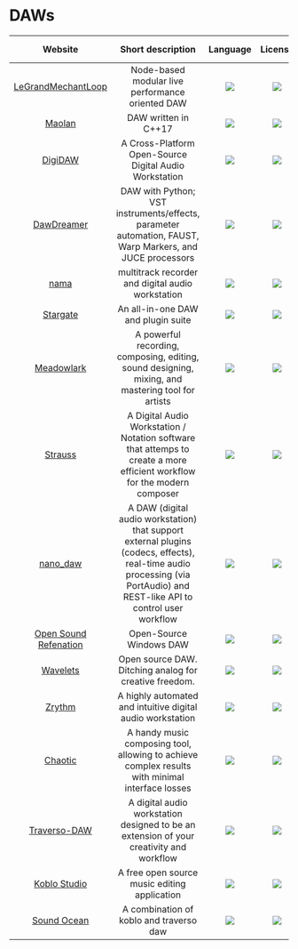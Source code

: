 # DAWs
|Website|Short description|Language|License|Last commit|
|:-:|:-:|:-:|:-:|:-:|
|[LeGrandMechantLoop](http://benjamin.kuperberg.fr/lgml/en)|Node-based modular live performance oriented DAW|![](https://img.shields.io/github/languages/top/benkuper/LeGrandMechantLoop?color=pink&style=flat-square)|![](https://flat.badgen.net/github/license/benkuper/LeGrandMechantLoop?label=)|![](https://flat.badgen.net/github/last-commit/benkuper/LeGrandMechantLoop?label=)|
|[Maolan](https://github.com/maolan/libmaolan)|DAW written in C++17|![](https://img.shields.io/github/languages/top/maolan/libmaolan?color=pink&style=flat-square)|![](https://flat.badgen.net/github/license/maolan/libmaolan?label=)|![](https://flat.badgen.net/github/last-commit/maolan/libmaolan?label=)|
|[DigiDAW](https://github.com/Dudejoe870/DigiDAW)|A Cross-Platform Open-Source Digital Audio Workstation|![](https://img.shields.io/github/languages/top/Dudejoe870/DigiDAW?color=pink&style=flat-square)|![](https://flat.badgen.net/github/license/Dudejoe870/DigiDAW?label=)|![](https://flat.badgen.net/github/last-commit/Dudejoe870/DigiDAW?label=)|
|[DawDreamer](https://github.com/DBraun/DawDreamer)|DAW with Python; VST instruments/effects, parameter automation, FAUST, Warp Markers, and JUCE processors|![](https://img.shields.io/github/languages/top/DBraun/DawDreamer?color=pink&style=flat-square)|![](https://flat.badgen.net/github/license/DBraun/DawDreamer?label=)|![](https://flat.badgen.net/github/last-commit/DBraun/DawDreamer?label=)|
|[nama](https://freeshell.de/~bolangi/cgi1/nama.cgi/00home.html)|multitrack recorder and digital audio workstation|![](https://img.shields.io/github/languages/top/bolangi/nama?color=pink&style=flat-square)|![](https://flat.badgen.net/github/license/bolangi/nama?label=)|![](https://flat.badgen.net/github/last-commit/bolangi/nama?label=)|
|[Stargate](https://github.com/stargateaudio/stargate)|An all-in-one DAW and plugin suite|![](https://img.shields.io/github/languages/top/stargateaudio/stargate?color=pink&style=flat-square)|![](https://flat.badgen.net/github/license/stargateaudio/stargate?label=)|![](https://flat.badgen.net/github/last-commit/stargateaudio/stargate?label=)|
|[Meadowlark](https://github.com/MeadowlarkDAW/Meadowlark)|A powerful recording, composing, editing, sound designing, mixing, and mastering tool for artists|![](https://img.shields.io/github/languages/top/MeadowlarkDAW/Meadowlark?color=pink&style=flat-square)|![](https://flat.badgen.net/github/license/MeadowlarkDAW/Meadowlark?label=)|![](https://flat.badgen.net/github/last-commit/MeadowlarkDAW/Meadowlark?label=)|
|[Strauss](https://github.com/Noahdw/Strauss)|A Digital Audio Workstation / Notation software that attemps to create a more efficient workflow for the modern composer|![](https://img.shields.io/github/languages/top/Noahdw/Strauss?color=pink&style=flat-square)|![](https://flat.badgen.net/github/license/Noahdw/Strauss?label=)|![](https://flat.badgen.net/github/last-commit/Noahdw/Strauss?label=)|
|[nano_daw](https://github.com/abelkevich/nano_daw)|A DAW (digital audio workstation) that support external plugins (codecs, effects), real-time audio processing (via PortAudio) and REST-like API to control user workflow|![](https://img.shields.io/github/languages/top/abelkevich/nano_daw?color=pink&style=flat-square)|![](https://flat.badgen.net/github/license/abelkevich/nano_daw?label=)|![](https://flat.badgen.net/github/last-commit/abelkevich/nano_daw?label=)|
|[Open Sound Refenation](https://github.com/OSRTeam/OpenSoundRefenation)|Open-Source Windows DAW|![](https://img.shields.io/github/languages/top/OSRTeam/OpenSoundRefenation?color=pink&style=flat-square)|![](https://flat.badgen.net/github/license/OSRTeam/OpenSoundRefenation?label=)|![](https://flat.badgen.net/github/last-commit/OSRTeam/OpenSoundRefenation?label=)|
|[Wavelets](https://gitlab.com/epici/wavelets)|Open source DAW. Ditching analog for creative freedom.|![](https://img.shields.io/gitlab/languages/top/epici/wavelets?color=pink&style=flat-square)|![](https://flat.badgen.net/gitlab/license/epici/wavelets?label=)|![](https://flat.badgen.net/gitlab/last-commit/epici/wavelets?label=)|
|[Zrythm](https://www.zrythm.org/)|A highly automated and intuitive digital audio workstation|![](https://img.shields.io/github/languages/top/zrythm/zrythm?color=pink&style=flat-square)|![](https://flat.badgen.net/github/license/zrythm/zrythm?label=)|![](https://flat.badgen.net/github/last-commit/zrythm/zrythm?label=)|
|[Chaotic](https://github.com/dliganov/Chaotic-DAW)|A handy music composing tool, allowing to achieve complex results with minimal interface losses|![](https://img.shields.io/github/languages/top/dliganov/Chaotic-DAW?color=pink&style=flat-square)|![](https://flat.badgen.net/github/license/dliganov/Chaotic-DAW?label=)|![](https://flat.badgen.net/github/last-commit/dliganov/Chaotic-DAW?label=)|
|[Traverso-DAW](https://github.com/rsijrier/Traverso-DAW)|A digital audio workstation designed to be an extension of your creativity and workflow|![](https://img.shields.io/github/languages/top/rsijrier/Traverso-DAW?color=pink&style=flat-square)|![](https://flat.badgen.net/github/license/rsijrier/Traverso-DAW?label=)|![](https://flat.badgen.net/github/last-commit/rsijrier/Traverso-DAW?label=)|
|[Koblo Studio](https://github.com/octodo/koblo_software)|A free open source music editing application|![](https://img.shields.io/github/languages/top/octodo/koblo_software?color=pink&style=flat-square)|![](https://flat.badgen.net/github/license/octodo/koblo_software?label=)|![](https://flat.badgen.net/github/last-commit/octodo/koblo_software?label=)|
|[Sound Ocean](https://github.com/Reaper10/Sound-Ocean)|A combination of koblo and traverso daw|![](https://img.shields.io/github/languages/top/Reaper10/Sound-Ocean?color=pink&style=flat-square)|![](https://flat.badgen.net/github/license/Reaper10/Sound-Ocean?label=)|![](https://flat.badgen.net/github/last-commit/Reaper10/Sound-Ocean?label=)|
